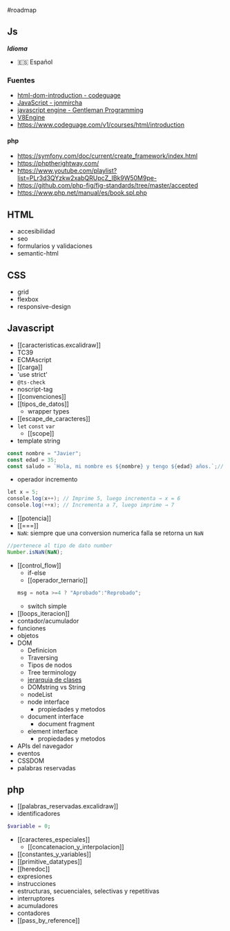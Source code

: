 #roadmap
## Js
***Idioma***
- 🇪🇸 Español
### Fuentes
- [html-dom-introduction - codeguage](https://www.codeguage.com/courses/js/html-dom-introduction)
- [JavaScript - jonmircha](https://youtube.com/playlist?list=PLvq-jIkSeTUZ6QgYYO3MwG9EMqC-KoLXA&si=hjBmqpIkLySKaJQU) 
- [javascript engine - Gentleman Programming](https://youtu.be/JeyR30L_zmk?si=E9AEYhM28QqtoQU6)
- [V8Engine](https://youtu.be/xckH5s3UuX4?si=IbI34pykt_WXzqnY)
- https://www.codeguage.com/v1/courses/html/introduction
#### php
- https://symfony.com/doc/current/create_framework/index.html
- https://phptherightway.com/
- https://www.youtube.com/playlist?list=PLr3d3QYzkw2xabQRUpcZ_IBk9W50M9pe-
- https://github.com/php-fig/fig-standards/tree/master/accepted
- https://www.php.net/manual/es/book.spl.php
## HTML
- accesibilidad
- seo
- formularios y validaciones
- semantic-html
## CSS
- grid
- flexbox
- responsive-design
## Javascript
- [[caracteristicas.excalidraw]]
- TC39
- ECMAscript
- [[carga]]
- 'use strict'
- `@ts-check`
- noscript-tag
- [[convenciones]]
- [[tipos_de_datos]] 
	- wrapper types
- [[escape_de_caracteres]]
- `let` `const` `var`
	- [[scope]]
- template string
```js
const nombre = "Javier";
const edad = 35;
const saludo = `Hola, mi nombre es ${nombre} y tengo ${edad} años.`;// se puede incrustar ademas de variables codigo tambien
```
- operador incremento
```csharp
let x = 5;
console.log(x++); // Imprime 5, luego incrementa → x = 6
console.log(++x); // Incrementa a 7, luego imprime → 7
```
- [[potencia]]
- [[===]]
- `NaN`: siempre que una conversion numerica falla se retorna un `NaN`
```js
//pertenece al tipo de dato number
Number.isNaN(NaN);
```
- [[control_flow]]
	- if-else
	- [[operador_ternario]]
	```js
	msg = nota >=4 ? "Aprobado":"Reprobado";
	```
	- switch simple
- [[loops_iteracion]]
- contador/acumulador
- funciones
- objetos
- DOM
	- Definicion
	- Traversing
	- Tipos de nodos
	- Tree terminology
	- [jerarquia de clases](https://www.codeguage.com/static/images/content/js/dom-classes.png)
	- DOMstring vs String
	- nodeList
	- node interface
		- propiedades y metodos
	- document interface
		- document fragment
	- element interface
		- propiedades y metodos
-  APIs del navegador
- eventos
- CSSDOM
- palabras reservadas

## php
- [[palabras_reservadas.excalidraw]]
- identificadores
```php
$variable = 0;
```
- [[caracteres_especiales]]
	- [[concatenacion_y_interpolacion]]
- [[constantes_y_variables]]
- [[primitive_datatypes]]
- [[heredoc]]
- expresiones
- instrucciones
- estructuras, secuenciales, selectivas y repetitivas
- interruptores
- acumuladores 
- contadores
- [[pass_by_reference]]